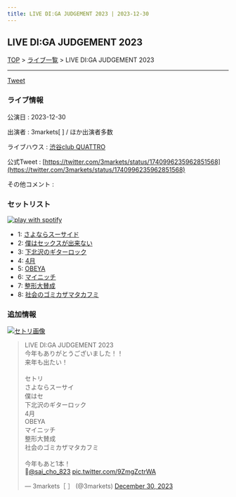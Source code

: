 ```yaml
---
title: LIVE DI:GA JUDGEMENT 2023 | 2023-12-30
---
```

## LIVE DI:GA JUDGEMENT 2023

[TOP](/setlist/) > [ライブ一覧](lives.html) > LIVE DI:GA JUDGEMENT 2023

___

<a href="https://twitter.com/share?ref_src=twsrc%5Etfw" data-text="3markets[ ]セットリスト > LIVE DI:GA JUDGEMENT 2023" class="twitter-share-button" data-via="3markets" data-hashtags="3markets" data-related="3markets" data-show-count="false">Tweet</a>

### ライブ情報

公演日
:    2023-12-30

出演者
:    3markets[ ] / ほか出演者多数

ライブハウス
:    [渋谷club QUATTRO](livehouse002.html)

公式Tweet
:    [https://twitter.com/3markets/status/1740996235962851568](https://twitter.com/3markets/status/1740996235962851568)

その他コメント
:    

### セットリスト


[![play with spotify](images/spotify-icon.png)](https://open.spotify.com/playlist/4G9iBECTDsR9IfITOk03YT)



*  1: [さよならスーサイド](song013.html)
*  2: [僕はセックスが出来ない](song006.html)
*  3: [下北沢のギターロック](song015.html)
*  4: [4月](song029.html)
*  5: [OBEYA](song021.html)
*  6: [マイニッチ](song046.html)
*  7: [整形大賛成](song005.html)
*  8: [社会のゴミカザマタカフミ](song002.html)


### 追加情報

[![セトリ画像](images/098.jpg)](images/098.jpg)


<blockquote class="twitter-tweet"><p lang="ja" dir="ltr">LIVE DI:GA JUDGEMENT 2023<br>今年もありがとうございました！！<br>来年も出たい！<br><br>セトリ<br>さよならスーサイ<br>僕はセ<br>下北沢のギターロック<br>4月<br>OBEYA<br>マイニッチ<br>整形大賛成<br>社会のゴミカザマタカフミ<br><br>今年もあと1本！<br>📸<a href="https://twitter.com/sai_cho_823?ref_src=twsrc%5Etfw">@sai_cho_823</a> <a href="https://t.co/9ZmgZctrWA">pic.twitter.com/9ZmgZctrWA</a></p>&mdash; 3markets［ ］ (@3markets) <a href="https://twitter.com/3markets/status/1740996235962851568?ref_src=twsrc%5Etfw">December 30, 2023</a></blockquote>
<script async src="https://platform.twitter.com/widgets.js" charset="utf-8"></script>




<script async src="https://platform.twitter.com/widgets.js" charset="utf-8"></script>